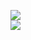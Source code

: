 [![](https://img.shields.io/badge/Made%20With-Github%20Spray-lightgrey.svg?style=for-the-badge&logo=github)](https://github.com/Annihil/github-spray#4060)  
[![](https://i.imgur.com/2DrTn0Z.gif)](https://github.com/Annihil/github-spray)
